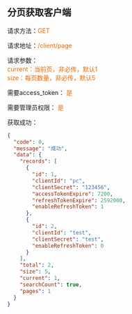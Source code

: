 ## 分页获取客户端

<p>请求方法：<span style="color:#e96900">GET</p>
<p>请求地址：<span style="color:#e96900">/client/page</span></p>
<p>请求参数：
<br>
<span style="color:#e96900">current：当前页，非必传，默认1</span>
<br>
<span style="color:#e96900">size：每页数量，非必传，默认5</span>
</p>
<p>需要access_token： <span style="color:#e96900">是</span></p>
<p>需要管理员权限： <span style="color:#e96900">是</span></p>


获取成功：
```json
{
  "code": 0,
  "message": "成功",
  "data": {
    "records": [
      {
        "id": 1,
        "clientId": "pc",
        "clientSecret": "123456",
        "accessTokenExpire": 7200,
        "refreshTokenExpire": 2592000,
		"enableRefreshToken": 1
      },
      {
        "id": 2,
        "clientId": "test",
        "clientSecret": "test",
		"enableRefreshToken": 0
      }
    ],
    "total": 2,
    "size": 5,
    "current": 1,
    "searchCount": true,
    "pages": 1
  }
}
```
